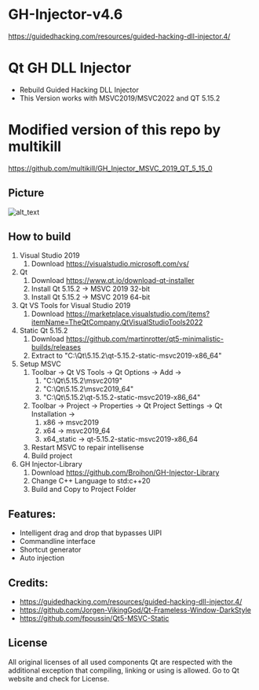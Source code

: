 # GH-Injector-v4.6
https://guidedhacking.com/resources/guided-hacking-dll-injector.4/

# Qt GH DLL Injector
- Rebuild Guided Hacking DLL Injector
- This Version works with MSVC2019/MSVC2022 and QT 5.15.2

# Modified version of this repo by multikill
https://github.com/multikill/GH_Injector_MSVC_2019_QT_5_15_0

## Picture
![alt_text](https://i.gyazo.com/a9347287866c0220f9c09fd8a20ebbe1.png)

## How to build
1. Visual Studio 2019
	1. Download https://visualstudio.microsoft.com/vs/
2. Qt
	1. Download https://www.qt.io/download-qt-installer
	1. Install Qt 5.15.2 -> MSVC 2019 32-bit
	2. Install Qt 5.15.2 -> MSVC 2019 64-bit
3. Qt VS Tools for Visual Studio 2019
	1. Download https://marketplace.visualstudio.com/items?itemName=TheQtCompany.QtVisualStudioTools2022
4. Static Qt 5.15.2
	1. Download https://github.com/martinrotter/qt5-minimalistic-builds/releases
	2. Extract to "C:\Qt\5.15.2\qt-5.15.2-static-msvc2019-x86_64"
5. Setup MSVC
	1. Toolbar -> Qt VS Tools -> Qt Options -> Add ->
		1. "C:\Qt\5.15.2\msvc2019"
		2. "C:\Qt\5.15.2\msvc2019_64"
		3. "C:\Qt\5.15.2\qt-5.15.2-static-msvc2019-x86_64"
	2. Toolbar -> Project -> Properties -> Qt Project Settings -> Qt Installation -> 
		1. x86 -> msvc2019
		2. x64 -> msvc2019_64
		3. x64_static -> qt-5.15.2-static-msvc2019-x86_64
	3. Restart MSVC to repair intellisense
	4. Build project
6. GH Injector-Library
	1. Download https://github.com/Broihon/GH-Injector-Library
	2. Change C++ Language to std:c++20
	3. Build and Copy to Project Folder

## Features:
- Intelligent drag and drop that bypasses UIPI
- Commandline interface
- Shortcut generator
- Auto injection

## Credits:
- https://guidedhacking.com/resources/guided-hacking-dll-injector.4/
- https://github.com/Jorgen-VikingGod/Qt-Frameless-Window-DarkStyle
- https://github.com/fpoussin/Qt5-MSVC-Static

## License
All original licenses of all used components Qt are respected with the additional exception that compiling, linking or using is allowed. Go to Qt website and check for License.
